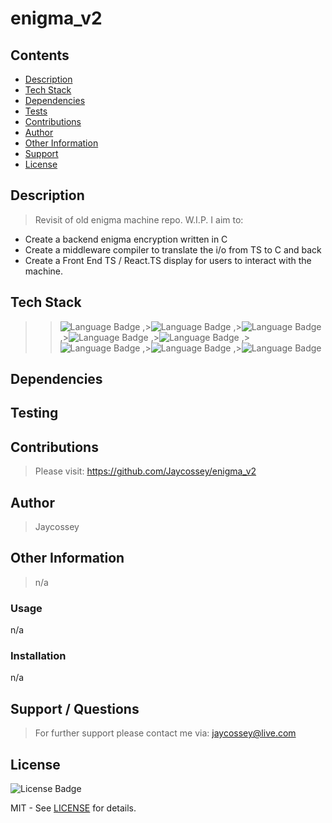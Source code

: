 # enigma_v2

## Contents

- [Description](#Description)
- [Tech Stack](#TechStack)
- [Dependencies](#Dependencies)
- [Tests](#Testing)
- [Contributions](#Contributions)
- [Author](#Author)
- [Other Information](#Info)
- [Support](#Contact)
- [License](#License)

## Description

<a name="Description"></a>
> Revisit of old enigma machine repo. W.I.P. I aim to:
- Create a backend enigma encryption written in C
- Create a middleware compiler to translate the i/o from TS to C and back
- Create a Front End TS / React.TS display for users to interact with the machine.

## Tech Stack

<a name="TechStack"></a>
> >![Language Badge](https://img.shields.io/badge/Language-HTML-green)
,>![Language Badge](https://img.shields.io/badge/Language-CSS-green)
,>![Language Badge](https://img.shields.io/badge/Language-JavaScript-green)
,>![Language Badge](https://img.shields.io/badge/Language-TypeScript-green)
,>![Language Badge](https://img.shields.io/badge/Language-React.JS-green)
,>![Language Badge](https://img.shields.io/badge/Language-NodeJS-green)
,>![Language Badge](https://img.shields.io/badge/Language-npm-green)
,>![Language Badge](https://img.shields.io/badge/Language-C-green)


## Dependencies

<a name="Dependencies"></a>
> 

## Testing

<a name="Testing"></a>
> 

## Contributions

<a name="Contributions"></a>
> Please visit: https://github.com/Jaycossey/enigma_v2

## Author

<a name="Author"></a>
> Jaycossey

## Other Information

<a name="Info"></a>
> n/a

### Usage
n/a
### Installation
n/a

## Support / Questions

<a name="Contact"></a>
> For further support please contact me via: jaycossey@live.com

## License

<a name="License"></a>
![License Badge](https://img.shields.io/badge/License-MIT-purple)


MIT - See <a href="./LICENSE">LICENSE</a> for details.
    